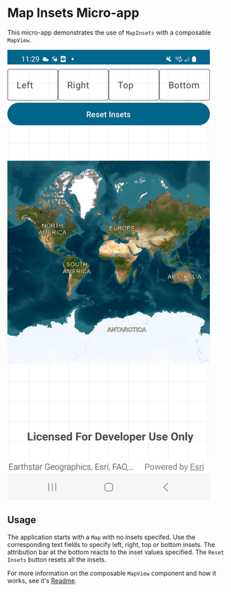 # Map Insets Micro-app

This micro-app demonstrates the use of `MapInsets` with a composable `MapView`.

![Screenshot](screenshot.png)

## Usage

The application starts with a `Map` with no insets specifed. Use the corresponding text fields to specify left, right, top or bottom insets.
The attribution bar at the bottom reacts to the inset values specified. The `Reset Insets` button resets all the insets.

For more information on the composable `MapView` component and how it works, see it's [Readme](../../toolkit/geo-compose/README.md).
